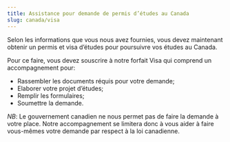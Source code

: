 ```yaml
---
title: Assistance pour demande de permis d’études au Canada
slug: canada/visa
---
```

Selon les informations que vous nous avez fournies, vous devez maintenant obtenir un permis et visa d’études pour poursuivre vos études au Canada.

Pour ce faire, vous devez souscrire à notre forfait Visa qui comprend un accompagnement pour:
- Rassembler les documents réquis pour votre demande;
- Elaborer votre projet d’études;
- Remplir les formulaires;
- Soumettre la demande.

_NB_: Le gouvernement canadien ne nous permet pas de faire la demande à votre place. Notre accompagnement se limitera donc à vous aider à faire vous-mêmes votre demande par respect à la loi canadienne.
